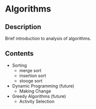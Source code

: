 # Algorithms
## Description
Brief introduction to analysis of algorithms.

## Contents
* Sorting
    * merge sort
    * insertion sort
    * stooge sort
* Dynamic Programming (future)
    * Making Change
* Greedy Algorithms (future)
    * Activity Selection

